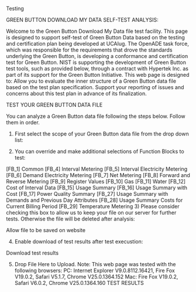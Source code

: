 Testing

GREEN BUTTON DOWNLOAD MY DATA SELF-TEST ANALYSIS:

Welcome to the Green Button Download My Data file test facility. This page is designed to support self-test of Green Button Data based on the testing and certification plan being developed at UCAIug. The OpenADE task force, which was responsible for the requirements that drove the standards underlying the Green Button, is developing a conformance and certification test for Green Button. NIST is supporting the development of Green Button test tools, such as provided below, through a contract with Hypertek Inc. as part of its support for the Green Button Initiative. This web page is designed to:
Allow you to evaluate the inner structure of a Green Button data file based on the test plan specification.
Support your reporting of issues and concerns about this test plan in advance of its finalization.

TEST YOUR GREEN BUTTON DATA FILE

You can analyze a Green Button data file following the steps below. Follow them in order.

1) First select the scope of your Green Button data file from the drop down list:



2) You can override and make additional selections of Function Blocks to test:

 [FB_1] Common
 [FB_4] Interval Metering
 [FB_5] Interval Electricity Metering
 [FB_6] Demand Electricity Metering
 [FB_7] Net Metering
 [FB_8] Forward and Reverse Metering
 [FB_9] Register Values
 [FB_10] Gas
 [FB_11] Water
 [FB_12] Cost of Interval Data
 [FB_15] Usage Summary
 [FB_16] Usage Summary with Cost
 [FB_17] Power Quality Summary
 [FB_27] Usage Summary with Demands and Previous Day Attributes
 [FB_28] Usage Summary Costs for Current Billing Period
 [FB_29] Temperature Metering
3) Please consider checking this box to allow us to keep your file on our server for further tests. Otherwise the file will be deleted after analysis:

 Allow file to be saved on website

4) Enable download of test results after test execustion:

 Download test results


5) Drop File Here to Upload.
Note: This web page was tested with the following browsers:
PC: Internet Explorer V9.0.8112.16421, Fire Fox V19.0.2, Safari V5.1.7, Chrome V25.0.1364.152
Mac: Fire Fox V19.0.2, Safari V6.0.2, Chrome V25.0.1364.160
TEST RESULTS
